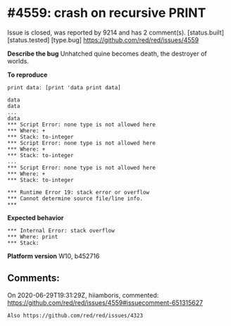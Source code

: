 
#4559: crash on recursive PRINT
================================================================================
Issue is closed, was reported by 9214 and has 2 comment(s).
[status.built] [status.tested] [type.bug]
<https://github.com/red/red/issues/4559>

**Describe the bug**
Unhatched quine becomes death, the destroyer of worlds.

**To reproduce**
```red
print data: [print 'data print data]
```
```red
data
data
...
data
*** Script Error: none type is not allowed here
*** Where: +
*** Stack: to-integer
*** Script Error: none type is not allowed here
*** Where: +
*** Stack: to-integer
...
*** Script Error: none type is not allowed here
*** Where: +
*** Stack: to-integer

*** Runtime Error 19: stack error or overflow
*** Cannot determine source file/line info.
***
```

**Expected behavior**
```red
*** Internal Error: stack overflow
*** Where: print
*** Stack: 
```

**Platform version**
W10,  b452716



Comments:
--------------------------------------------------------------------------------

On 2020-06-29T19:31:29Z, hiiamboris, commented:
<https://github.com/red/red/issues/4559#issuecomment-651315627>

    Also https://github.com/red/red/issues/4323

